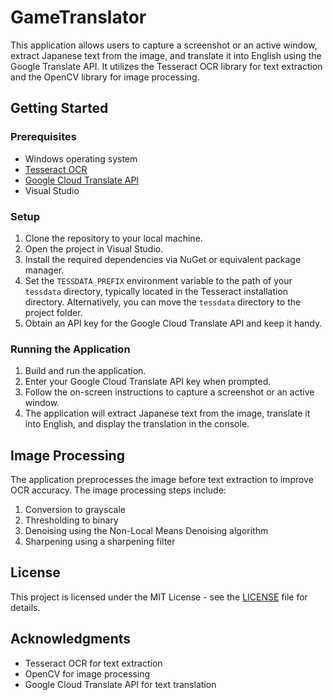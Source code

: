 # GameTranslator
This application allows users to capture a screenshot or an active window, extract Japanese text from the image, and translate it into English using the Google Translate API. It utilizes the Tesseract OCR library for text extraction and the OpenCV library for image processing.

## Getting Started

### Prerequisites

- Windows operating system
- [Tesseract OCR](https://github.com/tesseract-ocr/tesseract/wiki/4.0-with-LSTM#400-alpha-for-windows)
- [Google Cloud Translate API](https://cloud.google.com/translate/docs/getting-started)
- Visual Studio

### Setup

1. Clone the repository to your local machine.
2. Open the project in Visual Studio.
3. Install the required dependencies via NuGet or equivalent package manager.
4. Set the `TESSDATA_PREFIX` environment variable to the path of your `tessdata` directory, typically located in the Tesseract installation directory. Alternatively, you can move the `tessdata` directory to the project folder.
5. Obtain an API key for the Google Cloud Translate API and keep it handy.

### Running the Application

1. Build and run the application.
2. Enter your Google Cloud Translate API key when prompted.
3. Follow the on-screen instructions to capture a screenshot or an active window.
4. The application will extract Japanese text from the image, translate it into English, and display the translation in the console.

## Image Processing

The application preprocesses the image before text extraction to improve OCR accuracy. The image processing steps include:

1. Conversion to grayscale
2. Thresholding to binary
3. Denoising using the Non-Local Means Denoising algorithm
4. Sharpening using a sharpening filter

## License

This project is licensed under the MIT License - see the [LICENSE](LICENSE) file for details.

## Acknowledgments

- Tesseract OCR for text extraction
- OpenCV for image processing
- Google Cloud Translate API for text translation
